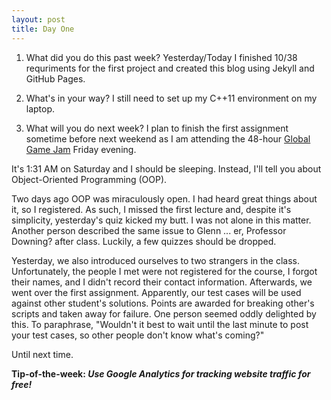 ```yaml
---
layout: post
title: Day One
---
```



1. What did you do this past week? Yesterday/Today I finished 10/38 requriments for the first project and created this blog using Jekyll and GitHub Pages. 

2. What's in your way? I still need to set up my C++11 environment on my laptop. 

3. What will you do next week? I plan to finish the first assignment sometime before next weekend as I am attending the 48-hour [Global Game Jam](http://globalgamejam.org/) Friday evening.

It's 1:31 AM on Saturday and I should be sleeping. Instead, I'll tell you about Object-Oriented Programming (OOP).

Two days ago OOP was miraculously open. I had heard great things about it, so I registered. As such, I missed the first lecture and, despite it's simplicity, yesterday's quiz kicked my butt. I was not alone in this matter. Another person described the same issue to Glenn ... er, Professor Downing? after class. Luckily, a few quizzes should be dropped.

Yesterday, we also introduced ourselves to two strangers in the class. Unfortunately, the people I met were not registered for the course, I forgot their names, and I didn't record their contact information. Afterwards, we went over the first assignment. Apparently, our test cases will be used against other student's solutions. Points are awarded for breaking other's scripts and taken away for failure. One person seemed oddly delighted by this. To paraphrase, "Wouldn't it best to wait until the last minute to post your test cases, so other people don't know what's coming?"

Until next time.

**Tip-of-the-week: _Use Google Analytics for tracking website traffic for free!_**
